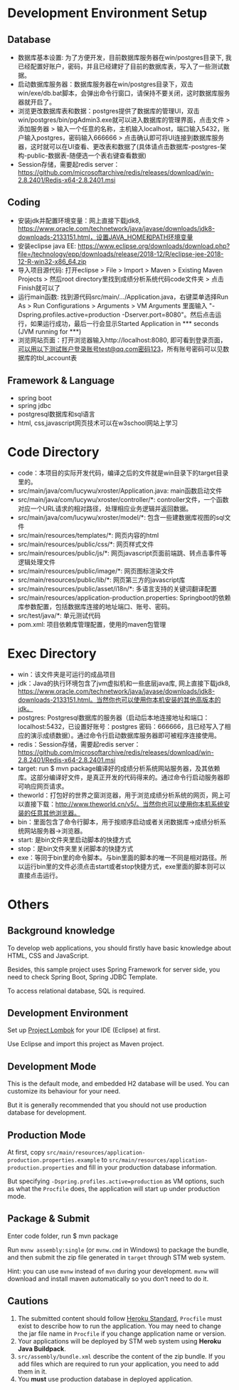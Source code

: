 # Development Environment Setup

## Database
  - 数据库基本设置: 为了方便开发，目前数据库服务器在win/postgres目录下, 我已经配置好账户，密码，并且已经建好了目前的数据库表，写入了一些测试数据。
  - 启动数据库服务器：数据库服务器在win/postgres目录下，双击win/exe/db.bat脚本，会弹出命令行窗口，请保持不要关闭，这时数据库服务器就开启了。
  - 浏览更改数据库表和数据：postgres提供了数据库的管理UI，双击win/postgres/bin/pgAdmin3.exe就可以进入数据库的管理界面，点击文件 > 添加服务器 > 输入一个任意的名称，主机输入localhost，端口输入5432，账户输入postgres，密码输入666666 > 点击确认即可将UI连接到数据库服务器，这时就可以在UI查看、更改表和数据了(具体请点击数据库-postgres-架构-public-数据表-随便选一个表右键查看数据)
  - Session存储，需要起redis server：https://github.com/microsoftarchive/redis/releases/download/win-2.8.2401/Redis-x64-2.8.2401.msi
  
## Coding
  - 安装jdk并配置环境变量：网上直接下载jdk8, https://www.oracle.com/technetwork/java/javase/downloads/jdk8-downloads-2133151.html，设置JAVA_HOME和PATH环境变量
  - 安装eclipse java EE: https://www.eclipse.org/downloads/download.php?file=/technology/epp/downloads/release/2018-12/R/eclipse-jee-2018-12-R-win32-x86_64.zip
  - 导入项目源代码: 打开eclipse > File > Import > Maven > Existing Maven Projects > 然后root directory里找到成绩分析系统代码code文件夹 > 点击Finish就可以了
  - 运行main函数: 找到源代码src/main/.../Application.java，右键菜单选择Run As > Run Configurations > Arguments > VM Arguments 里面输入 "-Dspring.profiles.active=production -Dserver.port=8080"。然后点击运行，如果运行成功，最后一行会显示Started Application in *** seconds (JVM running for ***) 
  - 浏览网站页面：打开浏览器输入http://localhost:8080, 即可看到登录页面，可以用以下测试账户登录账号test@qq.com密码123，所有账号密码可以见数据库的tbl_account表
 
## Framework & Language
  - spring boot
  - spring jdbc
  - postgresql数据库和sql语言
  - html, css,javascript网页技术可以在w3school网站上学习


# Code Directory

 - code：本项目的实际开发代码，编译之后的文件就是win目录下的target目录里的。
  - src/main/java/com/lucywu/xroster/Application.java: main函数启动文件
  - src/main/java/com/lucywu/xroster/controller/*: controller文件，一个函数对应一个URL请求的相对路径，处理相应业务逻辑并返回数据。
  - src/main/java/com/lucywu/xroster/model/*: 包含一些建数据库视图的sql文件
  - src/main/resources/templates/*: 网页内容的html
  - src/main/resources/public/css/*: 网页样式文件
  - src/main/resources/public/js/*: 网页javascript页面前端跳、转点击事件等逻辑处理文件
  - src/main/resources/public/image/*: 网页图标渲染文件
  - src/main/resources/public/lib/*: 网页第三方的javascript库
  - src/main/resources/public/asset/i18n/*: 多语言支持的关键词翻译配置
  - src/main/resources/application-production.properties: Springboot的依赖库参数配置，包括数据库连接的地址端口、账号、密码。
  - src/test/java/*: 单元测试代码
  - pom.xml: 项目依赖库管理配置，使用的maven包管理

 
# Exec Directory
 
 - win：该文件夹是可运行的成品项目
  - jdk：Java的执行环境包含了jvm虚拟机和一些底层java库, 网上直接下载jdk8, https://www.oracle.com/technetwork/java/javase/downloads/jdk8-downloads-2133151.html。当然你也可以使用你本机安装的其他高版本的jdk。
  - postgres: Postgresql数据库的服务器（启动后本地连接地址和端口：localhost:5432，已设置好账号：postgres 密码：666666，且已经写入了相应的演示成绩数据）。通过命令行启动数据库服务器即可被程序连接使用。
  - redis：Session存储，需要起redis server：https://github.com/microsoftarchive/redis/releases/download/win-2.8.2401/Redis-x64-2.8.2401.msi
  - target: run $ mvn package编译好的成绩分析系统网站服务器，及其依赖库。这部分编译好文件，是真正开发的代码得来的。通过命令行启动服务器即可响应网页请求。
  - theworld：打包好的世界之窗浏览器，用于浏览成绩分析系统的网页，网上可以直接下载：http://www.theworld.cn/v5/。当然你也可以使用你本机系统安装的任意其他浏览器。
  - bin：里面包含了命令行脚本，用于按顺序启动或者关闭数据库->成绩分析系统网站服务器->浏览器。
  - start: 是bin文件夹里启动脚本的快捷方式
  - stop：是bin文件夹里关闭脚本的快捷方式
  - exe：等同于bin里的命令脚本。与bin里面的脚本的唯一不同是相对路径。所以运行bin里的文件必须点击start或者stop快捷方式，exe里面的脚本则可以直接点击运行。

  
# Others
 
## Background knowledge

To develop web applications, you should firstly have basic knowledge about HTML, CSS and JavaScript.

Besides, this sample project uses Spring Framework for server side, you need to check Spring Boot, Spring JDBC Template.

To access relational database, SQL is required.

## Development Environment

Set up [Project Lombok](https://projectlombok.org/) for your IDE (Eclipse) at first.

Use Eclipse and import this project as Maven project.

## Development Mode

This is the default mode, and embedded H2 database will be used.
You can customize its behaviour for your need.

But it is generally recommended that you should not use production database for development.

## Production Mode

At first, copy `src/main/resources/application-production.properties.example` to `src/main/resources/application-production.properties` and fill in your production database information.

But specifying `-Dspring.profiles.active=production` as VM options, such as what the `Procfile` does, the application will start up under production mode.

## Package & Submit

Enter code folder, run $ mvn package

Run `mvnw assembly:single` (or `mvnw.cmd` in Windows) to package the bundle, and then submit the zip file generated in `target` through STM web system.

Hint: you can use `mvnw` instead of `mvn` during your development. `mvnw` will download and install maven automatically so you don't need to do it.

## Cautions

1. The submitted content should follow [Heroku Standard](https://devcenter.heroku.com/articles/getting-started-with-java#define-a-procfile),
`Procfile` must exist to describe how to run the application. You may need to change the jar file name in `Procfile` if you change application name or version.
2. Your applications will be deployed by STM web system using **Heroku Java Buildpack**.
3. `src/assembly/bundle.xml` describe the content of the zip bundle. If you add files which are required to run your application, you need to add them in it.
4. You **must** use production database in deployed application.